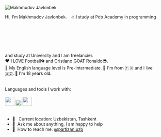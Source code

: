 <p align="left"> <img src="https://komarev.com/ghpvc/?username=casanovapartizan07&label=Profile%20views&color=0e75b6&style=flat" alt="Makhmudov Javlonbek" /> </p>
Hi, I'm Makhmudov Javlonbek<img src="https://media.giphy.com/media/hvRJCLFzcasrR4ia7z/giphy.gif" width="3%">
🔥 I study at Pdp Academy in programming and study at University and I am freelancier. <br />
❤️ I LOVE Football⚽ and Cristiano GOAT Ronaldo😎. <br/>
📕 My English language level is Pre-Intermediate.
📍 I'm from &#x1f1f9; &#x1f1f7; and I live 	&#x1f1fa;&#x1f1ff;.
👶 I'm 18 years old.
<br />
<a href="https://www.telegram.com/c/xxxmakhmudovv07" target="_blank">
</a>
<br />
<br />
Languages and tools I work with:
<br />
<br />
<code><img src="https://www.freepnglogos.com/uploads/html5-logo-png/html5-logo-html-logo-10.png" width="30px"></code>
<code><img src="https://batflat.org/themes/default/img/css-logo.png" width="20px"></code>
<code><img src="[[https://sass-lang.com/assets/img/styleguide/white-e44bed0d.png](https://th.bing.com/th/id/OIP.u7oKqd6mTcKzWkoT6vbMjwHaDV?pid=ImgDet&rs=1)](https://th.bing.com/th/id/OIP.U1JdZJqmrRWCN8oI56wwQAHaFj?pid=ImgDet&rs=1)" width="30px"></code>

<br />
<br />

- 📍 &nbsp; Current location: Uzbekistan, Tashkent
- 📝&nbsp; Ask me about anything, I am happy to help
- 📨&nbsp; How to reach me: [@partizan.uzb](https://instagram.com/partizan.uzb/)

